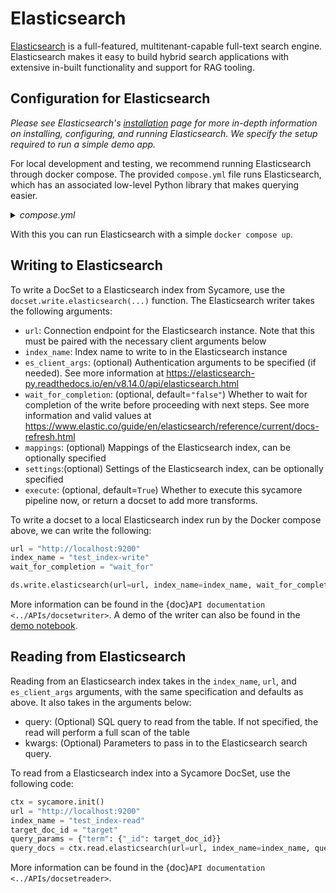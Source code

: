# Elasticsearch

[Elasticsearch](https://www.elastic.co/elasticsearch) is a full-featured, multitenant-capable full-text search engine. Elasticsearch makes it easy to build hybrid search applications with extensive in-built functionality and support for RAG tooling.

## Configuration for Elasticsearch

*Please see Elasticsearch's [installation](https://www.elastic.co/guide/en/elasticsearch/reference/current/install-elasticsearch.html) page for more in-depth information on installing, configuring, and running Elasticsearch. We specify the setup required to run a simple demo app.*

For local development and testing, we recommend running Elasticsearch through docker compose. The provided `compose.yml` file runs Elasticsearch, which has an associated low-level Python library that makes querying easier. 

<details>
  <summary><i>compose.yml</i></summary>

  ```yaml
  version: "3.8"
  services:
    elasticsearch:
      image: docker.elastic.co/elasticsearch/elasticsearch:8.14.2
      ports:
        - 9200:9200
      restart: on-failure
      environment:
        - discovery.type=single-node
        - xpack.security.enabled=false
        - ES_JAVA_OPTS=-Xms4g -Xmx4g
      ulimits:
        memlock:
          soft: -1
          hard: -1
  ```
</details>

With this you can run Elasticsearch with a simple `docker compose up`.

## Writing to Elasticsearch

To write a DocSet to a Elasticsearch index from Sycamore, use the `docset.write.elasticsearch(...)` function. The Elasticsearch writer takes the following arguments:

- `url`: Connection endpoint for the Elasticsearch instance. Note that this must be paired with the necessary client arguments below
-  `index_name`: Index name to write to in the Elasticsearch instance
- `es_client_args`: (optional) Authentication arguments to be specified (if needed). See more information at https://elasticsearch-py.readthedocs.io/en/v8.14.0/api/elasticsearch.html
- `wait_for_completion`: (optional, default=`"false"`) Whether to wait for completion of the write before proceeding with next steps. See more information and valid values at https://www.elastic.co/guide/en/elasticsearch/reference/current/docs-refresh.html
- `mappings`: (optional) Mappings of the Elasticsearch index, can be optionally specified
- `settings`:(optional) Settings of the Elasticsearch index, can be optionally specified
- `execute`: (optional, default=`True`) Whether to execute this sycamore pipeline now, or return a docset to add more transforms.

To write a docset to a local Elasticsearch index run by the Docker compose above, we can write the following:

```python
url = "http://localhost:9200"
index_name = "test_index-write"
wait_for_completion = "wait_for"

ds.write.elasticsearch(url=url, index_name=index_name, wait_for_completion=wait_for_completion)
```

More information can be found in the {doc}`API documentation <../APIs/docsetwriter>`. A demo of the writer can also be found in the [demo notebook](https://github.com/aryn-ai/sycamore/blob/main/notebooks/elasticsearch-writer.ipynb).


## Reading from Elasticsearch

Reading from an Elasticsearch index takes in the `index_name`, `url`,  and `es_client_args` arguments, with the same specification and defaults as above. It also takes in the arguments below:

- query: (Optional) SQL query to read from the table. If not specified, the read will perform a full scan of the table
- kwargs: (Optional) Parameters to pass in to the Elasticsearch search query.

To read from a Elasticsearch index into a Sycamore DocSet, use the following code:

```python
ctx = sycamore.init()
url = "http://localhost:9200"
index_name = "test_index-read"
target_doc_id = "target"
query_params = {"term": {"_id": target_doc_id}}
query_docs = ctx.read.elasticsearch(url=url, index_name=index_name, query=query_params).take_all()
```

More information can be found in the {doc}`API documentation <../APIs/docsetreader>`.
